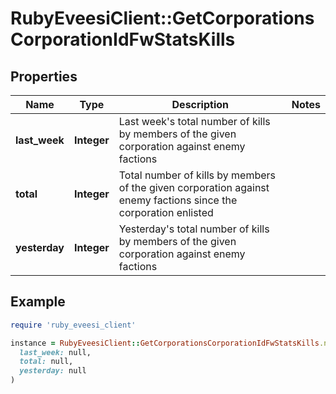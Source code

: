 # RubyEveesiClient::GetCorporationsCorporationIdFwStatsKills

## Properties

| Name | Type | Description | Notes |
| ---- | ---- | ----------- | ----- |
| **last_week** | **Integer** | Last week&#39;s total number of kills by members of the given corporation against enemy factions |  |
| **total** | **Integer** | Total number of kills by members of the given corporation against enemy factions since the corporation enlisted |  |
| **yesterday** | **Integer** | Yesterday&#39;s total number of kills by members of the given corporation against enemy factions |  |

## Example

```ruby
require 'ruby_eveesi_client'

instance = RubyEveesiClient::GetCorporationsCorporationIdFwStatsKills.new(
  last_week: null,
  total: null,
  yesterday: null
)
```

